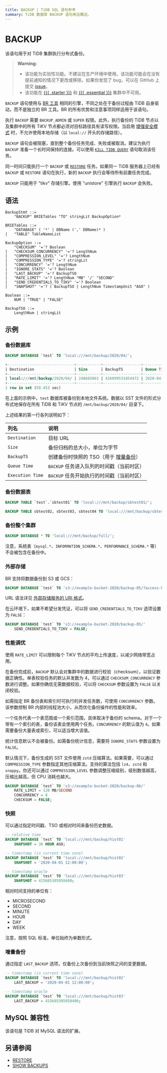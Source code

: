 ```yaml
---
title: BACKUP | TiDB SQL 语句参考
summary: TiDB 数据库 BACKUP 语句用法概述。
---
```


# BACKUP

该语句用于对 TiDB 集群执行分布式备份。

> **Warning:**
>
> - 该功能为实验性功能。不建议在生产环境中使用。该功能可能会在没有提前通知的情况下更改或移除。如果你发现了 bug，可以在 GitHub 上提交 [issue](https://github.com/pingcap/tidb/issues)。
> - 该功能在 [{{{ .starter }}}](https://docs.pingcap.com/tidbcloud/select-cluster-tier#tidb-cloud-serverless) 和 [{{{ .essential }}}](https://docs.pingcap.com/tidbcloud/select-cluster-tier#essential) 集群中不可用。

`BACKUP` 语句使用与 [BR 工具](https://docs.pingcap.com/tidb/stable/backup-and-restore-overview) 相同的引擎，不同之处在于备份过程由 TiDB 自身驱动，而不是独立的 BR 工具。BR 的所有优势和注意事项同样适用于该语句。

执行 `BACKUP` 需要 `BACKUP_ADMIN` 或 `SUPER` 权限。此外，执行备份的 TiDB 节点以及集群中的所有 TiKV 节点都必须对目标路径具有读写权限。当启用 [增强安全模式](/system-variables.md#tidb_enable_enhanced_security) 时，不允许使用本地存储（以 `local://` 开头的存储路径）。

`BACKUP` 语句会被阻塞，直到整个备份任务完成、失败或被取消。建议为执行 `BACKUP` 准备一个长时间保持的连接。可以使用 [`KILL TIDB QUERY`](/sql-statements/sql-statement-kill.md) 语句取消该任务。

同一时间只能执行一个 `BACKUP` 或 [`RESTORE`](/sql-statements/sql-statement-restore.md) 任务。如果同一 TiDB 服务器上已经有 `BACKUP` 或 `RESTORE` 语句在执行，新的 `BACKUP` 执行会等待所有前置任务完成。

`BACKUP` 只能用于 "tikv" 存储引擎。使用 "unistore" 引擎执行 `BACKUP` 会失败。

## 语法

```ebnf+diagram
BackupStmt ::=
    "BACKUP" BRIETables "TO" stringLit BackupOption*

BRIETables ::=
    "DATABASE" ( '*' | DBName (',' DBName)* )
|   "TABLE" TableNameList

BackupOption ::=
    "CHECKSUM" '='? Boolean
|   "CHECKSUM_CONCURRENCY" '='? LengthNum
|   "COMPRESSION_LEVEL" '='? LengthNum
|   "COMPRESSION_TYPE" '='? stringLit
|   "CONCURRENCY" '='? LengthNum
|   "IGNORE_STATS" '='? Boolean
|   "LAST_BACKUP" '='? BackupTSO
|   "RATE_LIMIT" '='? LengthNum "MB" '/' "SECOND"
|   "SEND_CREDENTIALS_TO_TIKV" '='? Boolean
|   "SNAPSHOT" '='? ( BackupTSO | LengthNum TimestampUnit "AGO" )

Boolean ::=
    NUM | "TRUE" | "FALSE"

BackupTSO ::=
    LengthNum | stringLit
```

## 示例

### 备份数据库

```sql
BACKUP DATABASE `test` TO 'local:///mnt/backup/2020/04/';
```

```sql
+------------------------------+-----------+-----------------+---------------------+---------------------+
| Destination                  | Size      | BackupTS        | Queue Time          | Execution Time      |
+------------------------------+-----------+-----------------+---------------------+---------------------+
| local:///mnt/backup/2020/04/ | 248665063 | 416099531454472 | 2020-04-12 23:09:48 | 2020-04-12 23:09:48 |
+------------------------------+-----------+-----------------+---------------------+---------------------+
1 row in set (58.453 sec)
```

在上面的示例中，`test` 数据库被备份到本地文件系统。数据以 SST 文件的形式分布式地保存在所有 TiDB 和 TiKV 节点的 `/mnt/backup/2020/04/` 目录下。

上述结果的第一行各列说明如下：

| 列名 | 说明 |
| :-------- | :--------- |
| `Destination` | 目标 URL |
| `Size` | 备份归档的总大小，单位为字节 |
| `BackupTS` | 创建备份时快照的 TSO（用于 [增量备份](#incremental-backup)） |
| `Queue Time` | `BACKUP` 任务进入队列的时间戳（当前时区） |
| `Execution Time` | `BACKUP` 任务开始执行的时间戳（当前时区） |

### 备份数据表

```sql
BACKUP TABLE `test`.`sbtest01` TO 'local:///mnt/backup/sbtest01/';
```

```sql
BACKUP TABLE sbtest02, sbtest03, sbtest04 TO 'local:///mnt/backup/sbtest/';
```

### 备份整个集群

```sql
BACKUP DATABASE * TO 'local:///mnt/backup/full/';
```

注意，系统表（`mysql.*`、`INFORMATION_SCHEMA.*`、`PERFORMANCE_SCHEMA.*` 等）不会被包含在备份中。

### 外部存储

BR 支持将数据备份到 S3 或 GCS：

```sql
BACKUP DATABASE `test` TO 's3://example-bucket-2020/backup-05/?access-key={YOUR_ACCESS_KEY}&secret-access-key={YOUR_SECRET_KEY}';
```

URL 语法详见 [外部存储服务的 URI 格式](/external-storage-uri.md)。

在云环境下，如果不希望分发凭证，可以将 `SEND_CREDENTIALS_TO_TIKV` 选项设置为 `FALSE`：

```sql
BACKUP DATABASE `test` TO 's3://example-bucket-2020/backup-05/'
    SEND_CREDENTIALS_TO_TIKV = FALSE;
```

### 性能调优

使用 `RATE_LIMIT` 可以限制每个 TiKV 节点的平均上传速度，以减少网络带宽占用。

在备份完成前，`BACKUP` 默认会对集群中的数据进行校验（checksum），以验证数据正确性。单表校验任务的默认并发数为 4，可以通过 `CHECKSUM_CONCURRENCY` 参数进行调整。如果你确信无需数据校验，可以将 `CHECKSUM` 参数设置为 `FALSE` 以关闭校验。

如需指定 BR 备份表和索引时可执行的并发任务数，可使用 `CONCURRENCY` 参数。该参数控制 BR 内部的线程池大小，从而优化备份操作的性能和效率。

一个任务代表一个表范围或一个索引范围，具体取决于备份的 schema。对于一个带有一个索引的表，备份该表会使用两个任务。`CONCURRENCY` 的默认值为 `4`。如果需要备份大量表或索引，可以适当增大该值。

统计信息默认不会被备份。如需备份统计信息，需要将 `IGNORE_STATS` 参数设置为 `FALSE`。

默认情况下，备份生成的 SST 文件使用 `zstd` 压缩算法。如果需要，可以通过 `COMPRESSION_TYPE` 参数指定其他压缩算法。支持的算法包括 `lz4`、`zstd` 和 `snappy`。你还可以通过 `COMPRESSION_LEVEL` 参数调整压缩级别，级别数值越高，压缩比越高，但 CPU 消耗也越大。

```sql
BACKUP DATABASE `test` TO 's3://example-bucket-2020/backup-06/'
    RATE_LIMIT = 120 MB/SECOND
    CONCURRENCY = 8
    CHECKSUM = FALSE;
```

### 快照

可以通过指定时间戳、TSO 或相对时间来备份历史数据。

```sql
-- relative time
BACKUP DATABASE `test` TO 'local:///mnt/backup/hist01'
    SNAPSHOT = 36 HOUR AGO;

-- timestamp (in current time zone)
BACKUP DATABASE `test` TO 'local:///mnt/backup/hist02'
    SNAPSHOT = '2020-04-01 12:00:00';

-- timestamp oracle
BACKUP DATABASE `test` TO 'local:///mnt/backup/hist03'
    SNAPSHOT = 415685305958400;
```

相对时间支持的单位有：

* MICROSECOND
* SECOND
* MINUTE
* HOUR
* DAY
* WEEK

注意，按照 SQL 标准，单位始终为单数形式。

### 增量备份

通过指定 `LAST_BACKUP` 选项，仅备份上次备份到当前快照之间的变更数据。

```sql
-- timestamp (in current time zone)
BACKUP DATABASE `test` TO 'local:///mnt/backup/hist02'
    LAST_BACKUP = '2020-04-01 12:00:00';

-- timestamp oracle
BACKUP DATABASE `test` TO 'local:///mnt/backup/hist03'
    LAST_BACKUP = 415685305958400;
```

## MySQL 兼容性

该语句是 TiDB 对 MySQL 语法的扩展。

## 另请参阅

* [RESTORE](/sql-statements/sql-statement-restore.md)
* [SHOW BACKUPS](/sql-statements/sql-statement-show-backups.md)
